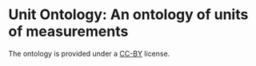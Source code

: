 # Unit Ontology: An ontology of units of measurements

The ontology is provided under a [CC-BY](https://creativecommons.org/licenses/by/2.0/) license.
